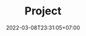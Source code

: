 ---
title: "Project" # Title of your project
date: 2022-03-08T23:31:05+07:00
weight: 10 # Order in which to show this project on the home page
external_link: "" # Optional external link instead of modal
resources:
    - src: mathtics.png
      params:
          weight: 800 # Optional weighting for a specific image in this project folder
draft: false
project_timeframe: "November - Now"
---